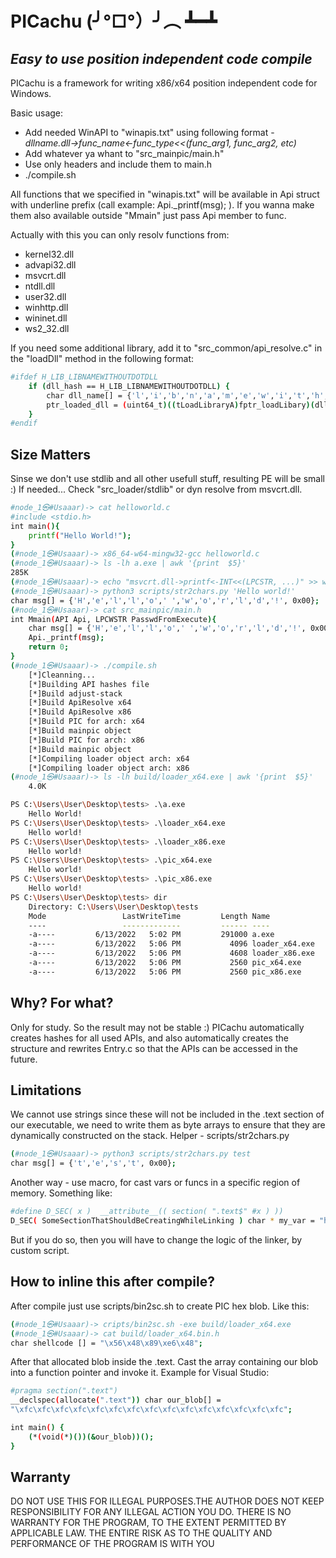 # PICachu     (╯°□°）╯︵ ┻━┻

## _Easy to use position independent code compile_
PICachu is a framework for writing x86/x64 position independent code for Windows.

Basic usage:
- Add needed WinAPI to "winapis.txt" using following format - *dllname.dll->func_name<-func_type<<(func_arg1, func_arg2, etc)*
- Add whatever ya whant to "src_mainpic/main.h"
- Use only headers and include them to main.h
- ./compile.sh

All functions that we specified in "winapis.txt" will be available in Api struct with underline prefix (call example: Api._printf(msg); ).
If you wanna make them also available outside "Mmain" just pass Api member to func.

Actually with this you can only resolv functions from:
- kernel32.dll
- advapi32.dll
- msvcrt.dll
- ntdll.dll
- user32.dll
- winhttp.dll
- wininet.dll
- ws2_32.dll

If you need some additional library, add it to "src_common/api_resolve.c" in the "loadDll" method in the following format:
```sh
#ifdef H_LIB_LIBNAMEWITHOUTDOTDLL
    if (dll_hash == H_LIB_LIBNAMEWITHOUTDOTDLL) {
	    char dll_name[] = {'l','i','b','n','a','m','e','w','i','t','h','o','u','t','d','o','t','d','l','l','.','d','l','l', 0x00};
	    ptr_loaded_dll = (uint64_t)((tLoadLibraryA)fptr_loadLibary)(dll_name);
    }
#endif
```
## Size Matters
Sinse we don't use stdlib and all other usefull stuff, resulting PE will be small :)
If needed... Check "src_loader/stdlib" or dyn resolve from msvcrt.dll.
```sh
#node_1㉿#Usaaar)-> cat helloworld.c 
#include <stdio.h>
int main(){
	printf("Hello World!");
}    
(#node_1㉿#Usaaar)-> x86_64-w64-mingw32-gcc helloworld.c                                                                                                      
(#node_1㉿#Usaaar)-> ls -lh a.exe | awk '{print  $5}'   
285K
(#node_1㉿#Usaaar)-> echo "msvcrt.dll->printf<-INT<<(LPCSTR, ...)" >> winapis.txt 
(#node_1㉿#Usaaar)-> python3 scripts/str2chars.py 'Hello world!'
char msg[] = {'H','e','l','l','o',' ','w','o','r','l','d','!', 0x00};
(#node_1㉿#Usaaar)-> cat src_mainpic/main.h 
int Mmain(API Api, LPCWSTR PasswdFromExecute){
    char msg[] = {'H','e','l','l','o',' ','w','o','r','l','d','!', 0x00};
    Api._printf(msg);
    return 0;
}
(#node_1㉿#Usaaar)-> ./compile.sh 
	[*]Cleanning...
	[*]Building API hashes file
	[*]Build adjust-stack
	[*]Build ApiResolve x64
	[*]Build ApiResolve x86
	[*]Build PIC for arch: x64
	[*]Build mainpic object
	[*]Build PIC for arch: x86
	[*]Build mainpic object
	[*]Compiling loader object arch: x64
	[*]Compiling loader object arch: x86
(#node_1㉿#Usaaar)-> ls -lh build/loader_x64.exe | awk '{print  $5}'    
	4.0K
```

```sh
PS C:\Users\User\Desktop\tests> .\a.exe
	Hello World!
PS C:\Users\User\Desktop\tests> .\loader_x64.exe
	Hello world!
PS C:\Users\User\Desktop\tests> .\loader_x86.exe
	Hello world!
PS C:\Users\User\Desktop\tests> .\pic_x64.exe
	Hello world!
PS C:\Users\User\Desktop\tests> .\pic_x86.exe
	Hello world!
PS C:\Users\User\Desktop\tests> dir
    Directory: C:\Users\User\Desktop\tests
	Mode                 LastWriteTime         Length Name
	----                 -------------         ------ ----
	-a----         6/13/2022   5:02 PM         291000 a.exe
	-a----         6/13/2022   5:06 PM           4096 loader_x64.exe
	-a----         6/13/2022   5:06 PM           4608 loader_x86.exe
	-a----         6/13/2022   5:06 PM           2560 pic_x64.exe
	-a----         6/13/2022   5:06 PM           2560 pic_x86.exe
```
## Why? For what?
Only for study. So the result may not be stable :)
PICachu automatically creates hashes for all used APIs, and also automatically creates the structure and rewrites Entry.c so that the APIs can be accessed in the future.

## Limitations
We cannot use strings since these will not be included in the .text section of our executable, we need to write them as byte arrays to ensure that they are dynamically constructed on the stack.
Helper - scripts/str2chars.py
```sh
(#node_1㉿#Usaaar)-> python3 scripts/str2chars.py test
char msg[] = {'t','e','s','t', 0x00};
```
Another way - use macro, for cast vars or funcs in a specific region of memory.
Something like:
```sh
#define D_SEC( x )	__attribute__(( section( ".text$" #x ) ))
D_SEC( SomeSectionThatShouldBeCreatingWhileLinking ) char * my_var = "hehehe";
```
But if you do so, then you will have to change the logic of the linker, by custom script.
## How to inline this after compile?
After compile just use scripts/bin2sc.sh to create PIC hex blob. Like this:
```sh
(#node_1㉿#Usaaar)-> cripts/bin2sc.sh -exe build/loader_x64.exe 
(#node_1㉿#Usaaar)-> cat build/loader_x64.bin.h
char shellcode [] = "\x56\x48\x89\xe6\x48";
```
After that allocated blob inside the .text. Cast the array containing our blob into a function pointer and invoke it.
Example for Visual Studio:
```sh
#pragma section(".text")
__declspec(allocate(".text")) char our_blob[] =
"\xfc\xfc\xfc\xfc\xfc\xfc\xfc\xfc\xfc\xfc\xfc\xfc\xfc\xfc\xfc";

int main() {
    (*(void(*)())(&our_blob))();
}
```
## Warranty
DO NOT USE THIS FOR ILLEGAL PURPOSES.THE AUTHOR DOES NOT KEEP RESPONSIBILITY FOR ANY ILLEGAL ACTION YOU DO.
THERE IS NO WARRANTY FOR THE PROGRAM, TO THE EXTENT PERMITTED BY APPLICABLE LAW. 
THE ENTIRE RISK AS TO THE QUALITY AND PERFORMANCE OF THE PROGRAM IS WITH YOU

